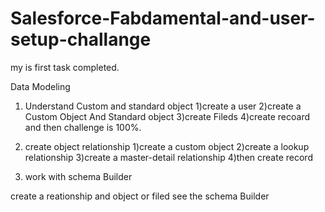 # Salesforce-Fabdamental-and-user-setup-challange
my is first task completed. 

Data Modeling
1. Understand Custom and standard object
1)create a user 
2)create a Custom Object And Standard object 
3)create Fileds 
4)create recoard and then challenge is 100%.

2. create object relationship
1)create a custom object
2)create a lookup relationship
3)create a master-detail relationship
4)then create record 

3. work with schema Builder

create a reationship and object or filed see the schema Builder  
